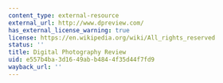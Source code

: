```yaml
---
content_type: external-resource
external_url: http://www.dpreview.com/
has_external_license_warning: true
license: https://en.wikipedia.org/wiki/All_rights_reserved
status: ''
title: Digital Photography Review
uid: e557b4ba-3d16-49ab-b484-4f35d44f7fd9
wayback_url: ''
---
```

